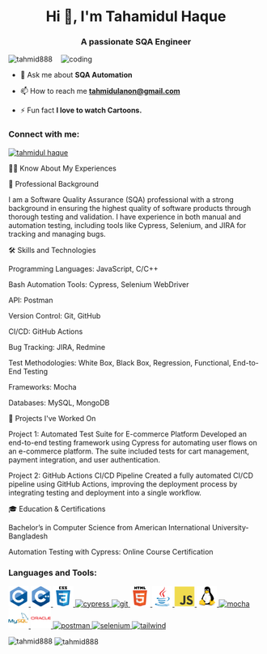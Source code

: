 
<h1 align="center">Hi 👋, I'm Tahamidul Haque</h1>
<h3 align="center">A passionate SQA Engineer</h3>



<img align="right" alt="coding" width="400" src="https://media2.giphy.com/media/RbDKaczqWovIugyJmW/giphy.gif?cid=ecf05e47yxwih7j6qlwbk6mpp4w47vjfqlruq4i8mjtymz40&ep=v1_gifs_search&rid=giphy.gif&ct=g">
<p align="left"> <img src="https://komarev.com/ghpvc/?username=tahmid888&label=Profile%20views&color=0e75b6&style=flat" alt="tahmid888" /> </p>



- 💬 Ask me about **SQA Automation**



- 📫 How to reach me **tahmidulanon@gmail.com**



- ⚡ Fun fact **I love to watch Cartoons.**





<h3 align="left">Connect with me:</h3>
<p align="left">
<a href="www.linkedin.com/in/tahmidul-haque-2b1886277" target="blank"><img align="center" src="https://raw.githubusercontent.com/rahuldkjain/github-profile-readme-generator/master/src/images/icons/Social/linked-in-alt.svg" alt="tahmidul haque" height="30" width="40" /></a>





👨‍💻 Know About My Experiences



💼 Professional Background 


I am a Software Quality Assurance (SQA) professional with a strong background in ensuring the highest quality of software products through thorough testing and validation. I have experience in both manual and automation testing, including tools like Cypress, Selenium, and JIRA for tracking and managing bugs. 


🛠 Skills and Technologies 


Programming Languages: JavaScript, C/C++ 

Bash Automation Tools: Cypress, Selenium WebDriver

API: Postman

Version Control: Git, GitHub

CI/CD: GitHub Actions

Bug Tracking: JIRA, Redmine

Test Methodologies: White Box, Black Box, Regression, Functional, End-to-End Testing

Frameworks: Mocha

Databases: MySQL, MongoDB


🚀 Projects I've Worked On 

Project 1: Automated Test Suite for E-commerce Platform Developed an end-to-end testing framework using Cypress for automating user flows on an e-commerce platform. The suite included tests for cart management, payment integration, and user authentication. 

Project 2: GitHub Actions CI/CD Pipeline Created a fully automated CI/CD pipeline using GitHub Actions, improving the deployment process by integrating testing and deployment into a single workflow. 



🎓 Education & Certifications 

Bachelor’s in Computer Science from American International University-Bangladesh

Automation Testing with Cypress: Online Course Certification







<h3 align="left">Languages and Tools:</h3>
<p align="left"> <a href="https://www.cprogramming.com/" target="_blank" rel="noreferrer"> <img src="https://raw.githubusercontent.com/devicons/devicon/master/icons/c/c-original.svg" alt="c" width="40" height="40"/> </a> <a href="https://www.w3schools.com/cpp/" target="_blank" rel="noreferrer"> <img src="https://raw.githubusercontent.com/devicons/devicon/master/icons/cplusplus/cplusplus-original.svg" alt="cplusplus" width="40" height="40"/> </a> <a href="https://www.w3schools.com/css/" target="_blank" rel="noreferrer"> <img src="https://raw.githubusercontent.com/devicons/devicon/master/icons/css3/css3-original-wordmark.svg" alt="css3" width="40" height="40"/> </a> <a href="https://www.cypress.io" target="_blank" rel="noreferrer"> <img src="https://raw.githubusercontent.com/simple-icons/simple-icons/6e46ec1fc23b60c8fd0d2f2ff46db82e16dbd75f/icons/cypress.svg" alt="cypress" width="40" height="40"/> </a> <a href="https://git-scm.com/" target="_blank" rel="noreferrer"> <img src="https://www.vectorlogo.zone/logos/git-scm/git-scm-icon.svg" alt="git" width="40" height="40"/> </a> <a href="https://www.w3.org/html/" target="_blank" rel="noreferrer"> <img src="https://raw.githubusercontent.com/devicons/devicon/master/icons/html5/html5-original-wordmark.svg" alt="html5" width="40" height="40"/> </a> <a href="https://www.java.com" target="_blank" rel="noreferrer"> <img src="https://raw.githubusercontent.com/devicons/devicon/master/icons/java/java-original.svg" alt="java" width="40" height="40"/> </a> <a href="https://developer.mozilla.org/en-US/docs/Web/JavaScript" target="_blank" rel="noreferrer"> <img src="https://raw.githubusercontent.com/devicons/devicon/master/icons/javascript/javascript-original.svg" alt="javascript" width="40" height="40"/> </a> <a href="https://www.linux.org/" target="_blank" rel="noreferrer"> <img src="https://raw.githubusercontent.com/devicons/devicon/master/icons/linux/linux-original.svg" alt="linux" width="40" height="40"/> </a> <a href="https://mochajs.org" target="_blank" rel="noreferrer"> <img src="https://www.vectorlogo.zone/logos/mochajs/mochajs-icon.svg" alt="mocha" width="40" height="40"/> </a> <a href="https://www.mysql.com/" target="_blank" rel="noreferrer"> <img src="https://raw.githubusercontent.com/devicons/devicon/master/icons/mysql/mysql-original-wordmark.svg" alt="mysql" width="40" height="40"/> </a> <a href="https://www.oracle.com/" target="_blank" rel="noreferrer"> <img src="https://raw.githubusercontent.com/devicons/devicon/master/icons/oracle/oracle-original.svg" alt="oracle" width="40" height="40"/> </a> <a href="https://postman.com" target="_blank" rel="noreferrer"> <img src="https://www.vectorlogo.zone/logos/getpostman/getpostman-icon.svg" alt="postman" width="40" height="40"/> </a> <a href="https://www.selenium.dev" target="_blank" rel="noreferrer"> <img src="https://raw.githubusercontent.com/detain/svg-logos/780f25886640cef088af994181646db2f6b1a3f8/svg/selenium-logo.svg" alt="selenium" width="40" height="40"/> </a> <a href="https://tailwindcss.com/" target="_blank" rel="noreferrer"> <img src="https://www.vectorlogo.zone/logos/tailwindcss/tailwindcss-icon.svg" alt="tailwind" width="40" height="40"/> </a> </p>


<p><img align="left" src="https://github-readme-stats.vercel.app/api/top-langs?username=tahmid888&show_icons=true&locale=en&layout=compact" alt="tahmid888" /></p>

<p>&nbsp;<img align="center" src="https://github-readme-stats.vercel.app/api?username=tahmid888&show_icons=true&locale=en" alt="tahmid888" /></p>










